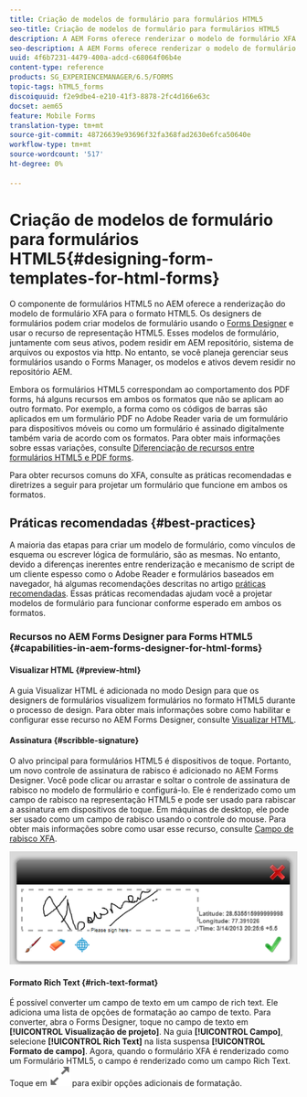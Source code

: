 ```yaml
---
title: Criação de modelos de formulário para formulários HTML5
seo-title: Criação de modelos de formulário para formulários HTML5
description: A AEM Forms oferece renderizar o modelo de formulário XFA para o formato HTML5. Os designers de formulários podem criar modelos de formulário usando o Designer e usar o recurso de representação HTML5.
seo-description: A AEM Forms oferece renderizar o modelo de formulário XFA para o formato HTML5. Os designers de formulários podem criar modelos de formulário usando o Designer e usar o recurso de representação HTML5.
uuid: 4f6b7231-4479-400a-adcd-c68064f06b4e
content-type: reference
products: SG_EXPERIENCEMANAGER/6.5/FORMS
topic-tags: hTML5_forms
discoiquuid: f2e9dbe4-e210-41f3-8878-2fc4d166e63c
docset: aem65
feature: Mobile Forms
translation-type: tm+mt
source-git-commit: 48726639e93696f32fa368fad2630e6fca50640e
workflow-type: tm+mt
source-wordcount: '517'
ht-degree: 0%

---
```



# Criação de modelos de formulário para formulários HTML5{#designing-form-templates-for-html-forms}

O componente de formulários HTML5 no AEM oferece a renderização do modelo de formulário XFA para o formato HTML5. Os designers de formulários podem criar modelos de formulário usando o [Forms Designer](https://www.adobe.com/go/learn_aemforms_designer_63) e usar o recurso de representação HTML5. Esses modelos de formulário, juntamente com seus ativos, podem residir em AEM repositório, sistema de arquivos ou expostos via http. No entanto, se você planeja gerenciar seus formulários usando o Forms Manager, os modelos e ativos devem residir no repositório AEM.

Embora os formulários HTML5 correspondam ao comportamento dos PDF forms, há alguns recursos em ambos os formatos que não se aplicam ao outro formato. Por exemplo, a forma como os códigos de barras são aplicados em um formulário PDF no Adobe Reader varia de um formulário para dispositivos móveis ou como um formulário é assinado digitalmente também varia de acordo com os formatos. Para obter mais informações sobre essas variações, consulte [Diferenciação de recursos entre formulários HTML5 e PDF forms](../../forms/using/feature-differentiation-html5-forms-pdf-forms.md).

Para obter recursos comuns do XFA, consulte as práticas recomendadas e diretrizes a seguir para projetar um formulário que funcione em ambos os formatos.

## Práticas recomendadas {#best-practices}

A maioria das etapas para criar um modelo de formulário, como vínculos de esquema ou escrever lógica de formulário, são as mesmas. No entanto, devido a diferenças inerentes entre renderização e mecanismo de script de um cliente espesso como o Adobe Reader e formulários baseados em navegador, há algumas recomendações descritas no artigo [práticas recomendadas](/help/forms/using/design-accessible-html5-forms.md). Essas práticas recomendadas ajudam você a projetar modelos de formulário para funcionar conforme esperado em ambos os formatos.

### Recursos no AEM Forms Designer para Forms HTML5 {#capabilities-in-aem-forms-designer-for-html-forms}

#### Visualizar HTML {#preview-html}

A guia Visualizar HTML é adicionada no modo Design para que os designers de formulários visualizem formulários no formato HTML5 durante o processo de design. Para obter mais informações sobre como habilitar e configurar esse recurso no AEM Forms Designer, consulte [Visualizar HTML](../../forms/using/preview-xdp-forms-html.md).

#### Assinatura {#scribble-signature}

O alvo principal para formulários HTML5 é dispositivos de toque. Portanto, um novo controle de assinatura de rabisco é adicionado no AEM Forms Designer. Você pode clicar ou arrastar e soltar o controle de assinatura de rabisco no modelo de formulário e configurá-lo. Ele é renderizado como um campo de rabisco na representação HTML5 e pode ser usado para rabiscar a assinatura em dispositivos de toque. Em máquinas de desktop, ele pode ser usado como um campo de rabisco usando o controle do mouse. Para obter mais informações sobre como usar esse recurso, consulte [Campo de rabisco XFA](../../forms/using/scribble-signature.md).

![4](assets/4.png)

#### Formato Rich Text {#rich-text-format}

É possível converter um campo de texto em um campo de rich text. Ele adiciona uma lista de opções de formatação ao campo de texto. Para converter, abra o Forms Designer, toque no campo de texto em **[!UICONTROL Visualização de projeto]**. Na guia **[!UICONTROL Campo]**, selecione **[!UICONTROL Rich Text]** na lista suspensa **[!UICONTROL Formato de campo]**. Agora, quando o formulário XFA é renderizado como um Formulário HTML5, o campo é renderizado como um campo Rich Text. Toque em ![Maximizar](assets/maximize_icon.svg) para exibir opções adicionais de formatação.
